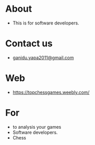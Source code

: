 # About
- This is for software developers.

# Contact us
- ganidu.yapa2011@gmail.com

# Web
- https://topchessgames.weebly.com/

# For
- to analysis your games
- Software developers.
- Chess

